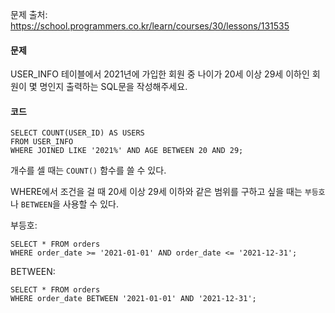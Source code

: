 문제 출처: https://school.programmers.co.kr/learn/courses/30/lessons/131535

#### 문제
USER_INFO 테이블에서 2021년에 가입한 회원 중 나이가 20세 이상 29세 이하인 회원이 몇 명인지 출력하는 SQL문을 작성해주세요.

#### 코드
```
SELECT COUNT(USER_ID) AS USERS
FROM USER_INFO
WHERE JOINED LIKE '2021%' AND AGE BETWEEN 20 AND 29;
```

개수를 셀 때는 `COUNT()` 함수를 쓸 수 있다.

WHERE에서 조건을 걸 때 20세 이상 29세 이하와 같은 범위를 구하고 싶을 때는 `부등호`나 `BETWEEN`을 사용할 수 있다.

부등호:
```
SELECT * FROM orders
WHERE order_date >= '2021-01-01' AND order_date <= '2021-12-31';
```

BETWEEN:
```
SELECT * FROM orders
WHERE order_date BETWEEN '2021-01-01' AND '2021-12-31';
```